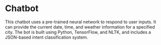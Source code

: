 # Chatbot
This chatbot uses a pre-trained neural network to respond to user inputs. It can provide the current date, time, and weather information for a specified city. The bot is built using Python, TensorFlow, and NLTK, and includes a JSON-based intent classification system.
